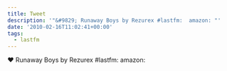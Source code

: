 ```yaml
---
title: Tweet
description: '"&#9829; Runaway Boys by Rezurex #lastfm:  amazon: "'
date: '2010-02-16T11:02:41+00:00'
tags:
  - lastfm
---
```

&#9829; Runaway Boys by Rezurex #lastfm:  amazon: 
